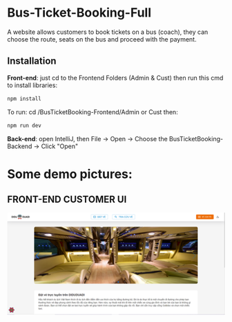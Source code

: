 # Bus-Ticket-Booking-Full

A website allows customers to book tickets on a bus (coach), they can choose the route, seats on the bus and proceed with the payment.

## Installation

__Front-end__: just cd to the Frontend Folders (Admin & Cust) then run this cmd to install libraries:

```bash
npm install
```

To run: cd /BusTicketBooking-Frontend/Admin or Cust then:
```bash
npm run dev
```

__Back-end__: open IntelliJ, then File -> Open -> Choose the BusTicketBooking-Backend -> Click "Open"

# Some demo pictures:


## FRONT-END CUSTOMER UI
![Home page](./pictures/home_page.png)
